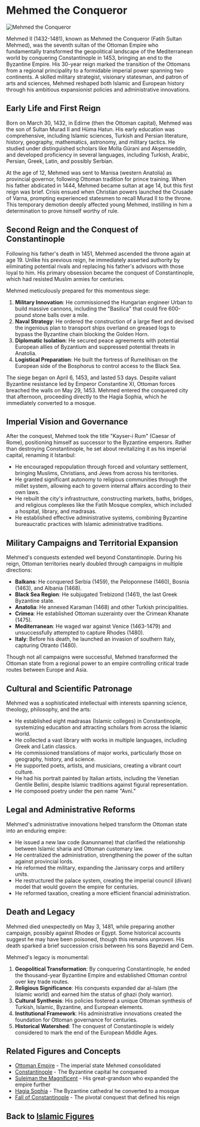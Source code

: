 # Mehmed the Conqueror

![Mehmed the Conqueror](../../images/mehmed_conqueror.jpg)

Mehmed II (1432-1481), known as Mehmed the Conqueror (Fatih Sultan Mehmed), was the seventh sultan of the Ottoman Empire who fundamentally transformed the geopolitical landscape of the Mediterranean world by conquering Constantinople in 1453, bringing an end to the Byzantine Empire. His 30-year reign marked the transition of the Ottomans from a regional principality to a formidable imperial power spanning two continents. A skilled military strategist, visionary statesman, and patron of arts and sciences, Mehmed reshaped both Islamic and European history through his ambitious expansionist policies and administrative innovations.

## Early Life and First Reign

Born on March 30, 1432, in Edirne (then the Ottoman capital), Mehmed was the son of Sultan Murad II and Hüma Hatun. His early education was comprehensive, including Islamic sciences, Turkish and Persian literature, history, geography, mathematics, astronomy, and military tactics. He studied under distinguished scholars like Molla Gürani and Akşemseddin, and developed proficiency in several languages, including Turkish, Arabic, Persian, Greek, Latin, and possibly Serbian.

At the age of 12, Mehmed was sent to Manisa (western Anatolia) as provincial governor, following Ottoman tradition for prince training. When his father abdicated in 1444, Mehmed became sultan at age 14, but this first reign was brief. Crisis ensued when Christian powers launched the Crusade of Varna, prompting experienced statesmen to recall Murad II to the throne. This temporary demotion deeply affected young Mehmed, instilling in him a determination to prove himself worthy of rule.

## Second Reign and the Conquest of Constantinople

Following his father's death in 1451, Mehmed ascended the throne again at age 19. Unlike his previous reign, he immediately asserted authority by eliminating potential rivals and replacing his father's advisors with those loyal to him. His primary obsession became the conquest of Constantinople, which had resisted Muslim armies for centuries.

Mehmed meticulously prepared for this momentous siege:

1. **Military Innovation**: He commissioned the Hungarian engineer Urban to build massive cannons, including the "Basilica" that could fire 600-pound stone balls over a mile.
2. **Naval Strategy**: He ordered the construction of a large fleet and devised the ingenious plan to transport ships overland on greased logs to bypass the Byzantine chain blocking the Golden Horn.
3. **Diplomatic Isolation**: He secured peace agreements with potential European allies of Byzantium and suppressed potential threats in Anatolia.
4. **Logistical Preparation**: He built the fortress of Rumelihisarı on the European side of the Bosphorus to control access to the Black Sea.

The siege began on April 6, 1453, and lasted 53 days. Despite valiant Byzantine resistance led by Emperor Constantine XI, Ottoman forces breached the walls on May 29, 1453. Mehmed entered the conquered city that afternoon, proceeding directly to the Hagia Sophia, which he immediately converted to a mosque.

## Imperial Vision and Governance

After the conquest, Mehmed took the title "Kayser-i Rum" (Caesar of Rome), positioning himself as successor to the Byzantine emperors. Rather than destroying Constantinople, he set about revitalizing it as his imperial capital, renaming it Istanbul:

- He encouraged repopulation through forced and voluntary settlement, bringing Muslims, Christians, and Jews from across his territories.
- He granted significant autonomy to religious communities through the millet system, allowing each to govern internal affairs according to their own laws.
- He rebuilt the city's infrastructure, constructing markets, baths, bridges, and religious complexes like the Fatih Mosque complex, which included a hospital, library, and madrasas.
- He established effective administrative systems, combining Byzantine bureaucratic practices with Islamic administrative traditions.

## Military Campaigns and Territorial Expansion

Mehmed's conquests extended well beyond Constantinople. During his reign, Ottoman territories nearly doubled through campaigns in multiple directions:

- **Balkans**: He conquered Serbia (1459), the Peloponnese (1460), Bosnia (1463), and Albania (1468).
- **Black Sea Region**: He subjugated Trebizond (1461), the last Greek Byzantine state.
- **Anatolia**: He annexed Karaman (1468) and other Turkish principalities.
- **Crimea**: He established Ottoman suzerainty over the Crimean Khanate (1475).
- **Mediterranean**: He waged war against Venice (1463-1479) and unsuccessfully attempted to capture Rhodes (1480).
- **Italy**: Before his death, he launched an invasion of southern Italy, capturing Otranto (1480).

Though not all campaigns were successful, Mehmed transformed the Ottoman state from a regional power to an empire controlling critical trade routes between Europe and Asia.

## Cultural and Scientific Patronage

Mehmed was a sophisticated intellectual with interests spanning science, theology, philosophy, and the arts:

- He established eight madrasas (Islamic colleges) in Constantinople, systemizing education and attracting scholars from across the Islamic world.
- He collected a vast library with works in multiple languages, including Greek and Latin classics.
- He commissioned translations of major works, particularly those on geography, history, and science.
- He supported poets, artists, and musicians, creating a vibrant court culture.
- He had his portrait painted by Italian artists, including the Venetian Gentile Bellini, despite Islamic traditions against figural representation.
- He composed poetry under the pen name "Avni."

## Legal and Administrative Reforms

Mehmed's administrative innovations helped transform the Ottoman state into an enduring empire:

- He issued a new law code (kanunname) that clarified the relationship between Islamic sharia and Ottoman customary law.
- He centralized the administration, strengthening the power of the sultan against provincial lords.
- He reformed the military, expanding the Janissary corps and artillery units.
- He restructured the palace system, creating the imperial council (divan) model that would govern the empire for centuries.
- He reformed taxation, creating a more efficient financial administration.

## Death and Legacy

Mehmed died unexpectedly on May 3, 1481, while preparing another campaign, possibly against Rhodes or Egypt. Some historical accounts suggest he may have been poisoned, though this remains unproven. His death sparked a brief succession crisis between his sons Bayezid and Cem.

Mehmed's legacy is monumental:

1. **Geopolitical Transformation**: By conquering Constantinople, he ended the thousand-year Byzantine Empire and established Ottoman control over key trade routes.
2. **Religious Significance**: His conquests expanded dar al-Islam (the Islamic world) and earned him the status of ghazi (holy warrior).
3. **Cultural Synthesis**: His policies fostered a unique Ottoman synthesis of Turkish, Islamic, Byzantine, and European elements.
4. **Institutional Framework**: His administrative innovations created the foundation for Ottoman governance for centuries.
5. **Historical Watershed**: The conquest of Constantinople is widely considered to mark the end of the European Middle Ages.

## Related Figures and Concepts

- [Ottoman Empire](../history/ottoman_empire.md) - The imperial state Mehmed consolidated
- [Constantinople](../history/byzantine_legacy.md) - The Byzantine capital he conquered
- [Suleiman the Magnificent](./suleiman.md) - His great-grandson who expanded the empire further
- [Hagia Sophia](../practices/dome_minaret.md) - The Byzantine cathedral he converted to a mosque
- [Fall of Constantinople](../history/ottoman_empire.md) - The pivotal conquest that defined his reign

## Back to [Islamic Figures](./README.md)
